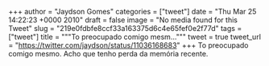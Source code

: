 
+++
author = "Jaydson Gomes"
categories = ["tweet"]
date = "Thu Mar 25 14:22:23 +0000 2010"
draft = false
image = "No media found for this Tweet"
slug = "219e0fdbfe8ccf33a163375d6c4e65fef0e2f77d"
tags = ["tweet"]
title = """To preocupado comigo mesm..."""
tweet = true
tweet_url = "https://twitter.com/jaydson/status/11036168683"
+++
To preocupado comigo mesmo. Acho que tenho perda da memória recente.

